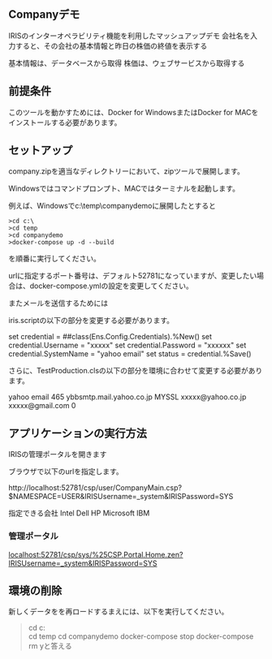 ## Companyデモ

IRISのインターオペラビリティ機能を利用したマッシュアップデモ
会社名を入力すると、その会社の基本情報と昨日の株価の終値を表示する

基本情報は、データベースから取得
株価は、ウェブサービスから取得する

## 前提条件

このツールを動かすためには、Docker for WindowsまたはDocker for MACをインストールする必要があります。


## セットアップ

company.zipを適当なディレクトリーにおいて、zipツールで展開します。

Windowsではコマンドプロンプト、MACではターミナルを起動します。

例えば、Windowsでc:\temp\companydemoに展開したとすると

```
>cd c:\
>cd temp
>cd companydemo
>docker-compose up -d --build

```
を順番に実行してください。

urlに指定するポート番号は、デフォルト52781になっていますが、変更したい場合は、docker-compose.ymlの設定を変更してください。

またメールを送信するためには

iris.scriptの以下の部分を変更する必要があります。

set credential = ##class(Ens.Config.Credentials).%New()
set credential.Username = "xxxxx"
set credential.Password = "xxxxxx"
set credential.SystemName = "yahoo email"
set status = credential.%Save()

さらに、TestProduction.clsの以下の部分を環境に合わせて変更する必要があります。

  <Item Name="Demo.Company.EmailOperation" Category="" ClassName="Demo.Company.EmailOperation" PoolSize="1" Enabled="true" Foreground="false" Comment="" LogTraceEvents="false" Schedule="">
    <Setting Target="Adapter" Name="Credentials">yahoo email</Setting>
    <Setting Target="Adapter" Name="SMTPPort">465</Setting>
    <Setting Target="Adapter" Name="SMTPServer">ybbsmtp.mail.yahoo.co.jp</Setting>
    <Setting Target="Adapter" Name="SSLConfig">MYSSL</Setting>
    <Setting Target="Adapter" Name="From">xxxxx@yahoo.co.jp</Setting>
    <Setting Target="Adapter" Name="Recipient">xxxxx@gmail.com</Setting>
    <Setting Target="Adapter" Name="SSLCheckServerIdentity">0</Setting>
  </Item>
  
## アプリケーションの実行方法

IRISの管理ポータルを開きます

ブラウザで以下のurlを指定します。

http://localhost:52781/csp/user/CompanyMain.csp?$NAMESPACE=USER&IRISUsername=_system&IRISPassword=SYS

指定できる会社
Intel
Dell
HP
Microsoft
IBM

### 管理ポータル

[localhost:52781/csp/sys/%25CSP.Portal.Home.zen?IRISUsername=_system&IRISPassword=SYS](http://localhost:52781/csp/sys/%25CSP.Portal.Home.zen?IRISUsername=_system&IRISPassword=SYS)

## 環境の削除

新しくデータをを再ロードするまえには、以下を実行してください。

>cd c:\
>cd temp
>cd companydemo
>docker-compose stop
>docker-compose rm
yと答える


